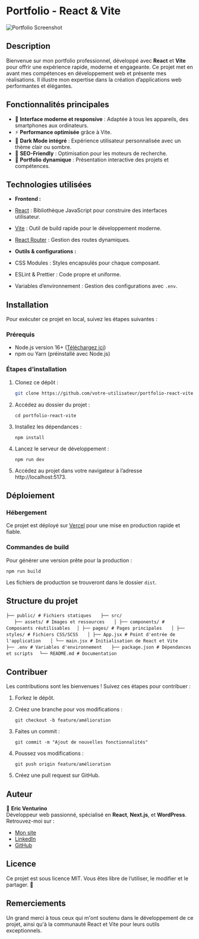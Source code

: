 
# **Portfolio - React & Vite**

![Portfolio Screenshot](https://i.ytimg.com/vi/uVL8vlPDA5o/hqdefault.jpg?sqp=-oaymwFBCNACELwBSFryq4qpAzMIARUAAIhCGAHYAQHiAQoIGBACGAY4AUAB8AEB-AH-CYAC0AWKAgwIABABGD8gUChlMA8=&rs=AOn4CLCKaIJVZhl7w5wq1405dxnMWnDhtw) 

## **Description**

Bienvenue sur mon portfolio professionnel, développé avec **React** et **Vite** pour offrir une expérience rapide, moderne et engageante. Ce projet met en avant mes compétences en développement web et présente mes réalisations. Il illustre mon expertise dans la création d’applications web performantes et élégantes.

## **Fonctionnalités principales**

- 🌟 **Interface moderne et responsive** : Adaptée à tous les appareils, des smartphones aux ordinateurs.
- ⚡ **Performance optimisée** grâce à Vite.
- 🎨 **Dark Mode intégré** : Expérience utilisateur personnalisée avec un thème clair ou sombre.
- 🚀 **SEO-Friendly** : Optimisation pour les moteurs de recherche.
- 📂 **Portfolio dynamique** : Présentation interactive des projets et compétences.



## **Technologies utilisées**

- **Frontend :**
 - [React](https://reactjs.org/) : Bibliothèque JavaScript pour construire des interfaces utilisateur.
 - [Vite](https://vitejs.dev/) : Outil de build rapide pour le développement moderne.
 - [React Router](https://reactrouter.com/) : Gestion des routes dynamiques.

- **Outils & configurations :**
 - CSS Modules : Styles encapsulés pour chaque composant.
 - ESLint & Prettier : Code propre et uniforme.
 - Variables d’environnement : Gestion des configurations avec `.env`.


## **Installation**

Pour exécuter ce projet en local, suivez les étapes suivantes :

### **Prérequis**
- Node.js version 16+ ([Téléchargez ici](https://nodejs.org/))
- npm ou Yarn (préinstallé avec Node.js)

### **Étapes d’installation**
1. Clonez ce dépôt :
   ```bash
   git clone https://github.com/votre-utilisateur/portfolio-react-vite.git`` 

2.  Accédez au dossier du projet :
    
   
    `cd portfolio-react-vite` 
    
3.  Installez les dépendances :
        
    `npm install` 
    
4.  Lancez le serveur de développement :
    
    `npm run dev` 
    
5.  Accédez au projet dans votre navigateur à l’adresse  http://localhost:5173.

## **Déploiement**

### **Hébergement**

Ce projet est déployé sur  [Vercel](https://vercel.com/)  pour une mise en production rapide et fiable.

### **Commandes de build**

Pour générer une version prête pour la production :

`npm run build` 

Les fichiers de production se trouveront dans le dossier  `dist`.

## **Structure du projet**


`├── public/ # Fichiers statiques`
`   ├── src/`  
`   ├── assets/ # Images et ressources`
`   │ ├── components/ # Composants réutilisables`
`   │ ├── pages/ # Pages principales `
`   │ ├── styles/ # Fichiers CSS/SCSS`
`   │ ├── App.jsx # Point d'entrée de l'application`
`   │ └── main.jsx # Initialisation de React et Vite`
`   ├── .env # Variables d'environnement`
`   ├── package.json # Dépendances et scripts`
`   └── README.md # Documentation `


## **Contribuer**

Les contributions sont les bienvenues ! Suivez ces étapes pour contribuer :

1.  Forkez le dépôt.
2.  Créez une branche pour vos modifications :    
    
    `git checkout -b feature/amélioration` 
    
3.  Faites un commit :    
    
    `git commit -m "Ajout de nouvelles fonctionnalités"` 
    
4.  Poussez vos modifications :    
    
    `git push origin feature/amélioration` 
    
5.  Créez une pull request sur GitHub.


## **Auteur**

👤  **Eric Venturino**  
Développeur web passionné, spécialisé en  **React**,  **Next.js**, et  **WordPress**.  
Retrouvez-moi sur :

-   [Mon site](https://venturino.site/)
-   [LinkedIn](https://www.linkedin.com/in/eric-venturino/)
-   [GitHub](https://github.com/ventustyl)

## **Licence**

Ce projet est sous licence  MIT. Vous êtes libre de l’utiliser, le modifier et le partager. 🌟


## **Remerciements**

Un grand merci à tous ceux qui m'ont soutenu dans le développement de ce projet, ainsi qu'à la communauté React et Vite pour leurs outils exceptionnels.
